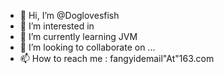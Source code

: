 - 👋 Hi, I’m @Doglovesfish
- 👀 I’m interested in 
- 🌱 I’m currently learning JVM
- 💞️ I’m looking to collaborate on ...
- 📫 How to reach me : fangyidemail"At"163.com

<!---
Doglovesfish/Doglovesfish is a ✨ special ✨ repository because its `README.md` (this file) appears on your GitHub profile.
You can click the Preview link to take a look at your changes.
--->
